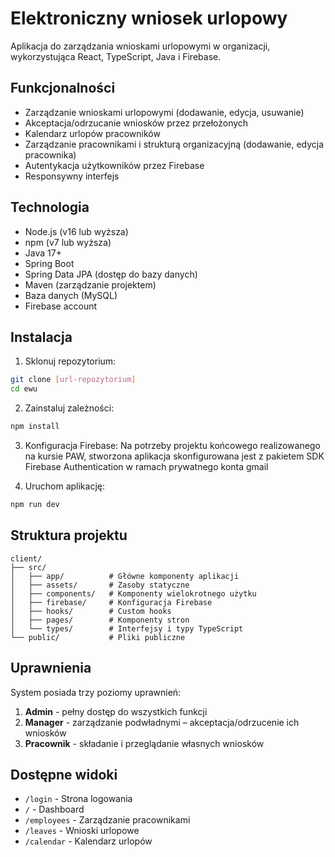 # Elektroniczny wniosek urlopowy

Aplikacja do zarządzania wnioskami urlopowymi w organizacji, wykorzystująca React, TypeScript, Java i Firebase.

## Funkcjonalności

- Zarządzanie wnioskami urlopowymi (dodawanie, edycja, usuwanie)
- Akceptacja/odrzucanie wniosków przez przełożonych
- Kalendarz urlopów pracowników
- Zarządzanie pracownikami i strukturą organizacyjną (dodawanie, edycja pracownika)
- Autentykacja użytkowników przez Firebase
- Responsywny interfejs

## Technologia

- Node.js (v16 lub wyższa)
- npm (v7 lub wyższa)
- Java 17+
- Spring Boot
- Spring Data JPA (dostęp do bazy danych)
- Maven (zarządzanie projektem)
- Baza danych (MySQL)
- Firebase account

## Instalacja

1. Sklonuj repozytorium:
```bash
git clone [url-repozytorium]
cd ewu
```

2. Zainstaluj zależności:
```bash
npm install
```

3. Konfiguracja Firebase:
Na potrzeby projektu końcowego realizowanego na kursie PAW, stworzona aplikacja skonfigurowana jest z pakietem SDK Firebase Authentication w ramach prywatnego konta gmail 

4. Uruchom aplikację:
```bash
npm run dev
```

## Struktura projektu

```
client/
├── src/
│   ├── app/          # Główne komponenty aplikacji
│   ├── assets/       # Zasoby statyczne
│   ├── components/   # Komponenty wielokrotnego użytku
│   ├── firebase/     # Konfiguracja Firebase
│   ├── hooks/        # Custom hooks
│   ├── pages/        # Komponenty stron
│   └── types/        # Interfejsy i typy TypeScript
└── public/           # Pliki publiczne
```

## Uprawnienia

System posiada trzy poziomy uprawnień:
1. **Admin** - pełny dostęp do wszystkich funkcji
2. **Manager** - zarządzanie podwładnymi – akceptacja/odrzucenie ich wniosków
3. **Pracownik** - składanie i przeglądanie własnych wniosków

## Dostępne widoki

- `/login` - Strona logowania
- `/` - Dashboard
- `/employees` - Zarządzanie pracownikami
- `/leaves` - Wnioski urlopowe
- `/calendar` - Kalendarz urlopów